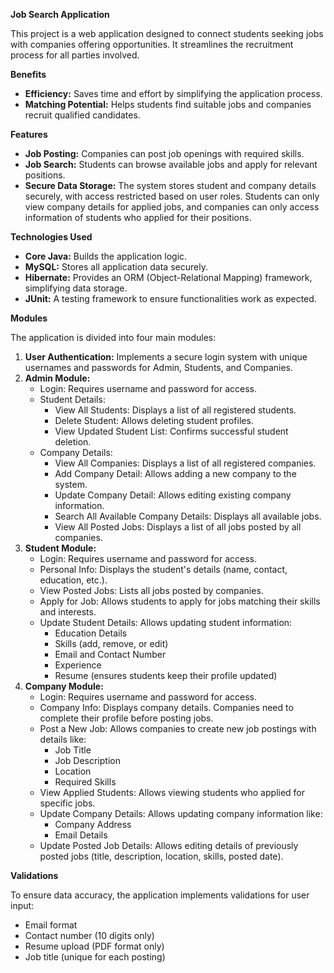 **Job Search Application**

This project is a web application designed to connect students seeking jobs with companies offering opportunities. It streamlines the recruitment process for all parties involved.

**Benefits**

* **Efficiency:** Saves time and effort by simplifying the application process.
* **Matching Potential:** Helps students find suitable jobs and companies recruit qualified candidates. 

**Features**

* **Job Posting:** Companies can post job openings with required skills.
* **Job Search:** Students can browse available jobs and apply for relevant positions.
* **Secure Data Storage:** The system stores student and company details securely, with access restricted based on user roles. Students can only view company details for applied jobs, and companies can only access information of students who applied for their positions.

**Technologies Used**

* **Core Java:** Builds the application logic.
* **MySQL:** Stores all application data securely.
* **Hibernate:** Provides an ORM (Object-Relational Mapping) framework, simplifying data storage.
* **JUnit:** A testing framework to ensure functionalities work as expected.

**Modules**

The application is divided into four main modules:

1. **User Authentication:** Implements a secure login system with unique usernames and passwords for Admin, Students, and Companies.
2. **Admin Module:**
    * Login: Requires username and password for access.
    * Student Details:
        * View All Students:  Displays a list of all registered students.
        * Delete Student: Allows deleting student profiles.
        * View Updated Student List: Confirms successful student deletion.
    * Company Details:
        * View All Companies: Displays a list of all registered companies.
        * Add Company Detail: Allows adding a new company to the system.
        * Update Company Detail: Allows editing existing company information.
        * Search All Available Company Details: Displays all available jobs.
        * View All Posted Jobs: Displays a list of all jobs posted by all companies.
3. **Student Module:**
    * Login: Requires username and password for access.
    * Personal Info: Displays the student's details (name, contact, education, etc.).
    * View Posted Jobs: Lists all jobs posted by companies.
    * Apply for Job: Allows students to apply for jobs matching their skills and interests.
    * Update Student Details: Allows updating student information:
        * Education Details
        * Skills (add, remove, or edit)
        * Email and Contact Number
        * Experience
        * Resume (ensures students keep their profile updated)
4. **Company Module:**
    * Login: Requires username and password for access.
    * Company Info: Displays company details. Companies need to complete their profile before posting jobs.
    * Post a New Job: Allows companies to create new job postings with details like:
        * Job Title
        * Job Description
        * Location
        * Required Skills
    * View Applied Students: Allows viewing students who applied for specific jobs.
    * Update Company Details: Allows updating company information like:
        * Company Address
        * Email Details
    * Update Posted Job Details: Allows editing details of previously posted jobs (title, description, location, skills, posted date).

**Validations**

To ensure data accuracy, the application implements validations for user input:

* Email format
* Contact number (10 digits only)
* Resume upload (PDF format only)
* Job title (unique for each posting)
